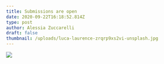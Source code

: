 ```yaml
---
title: Submissions are open
date: 2020-09-22T16:18:52.814Z
type: post
author: Alessia Zuccarelli
draft: false
thumbnail: /uploads/luca-laurence-zrqrp9xs2vi-unsplash.jpg
---
```

[](https://www.londonandnewcastle.com/submissions/)

![](/uploads/button_submit.png)